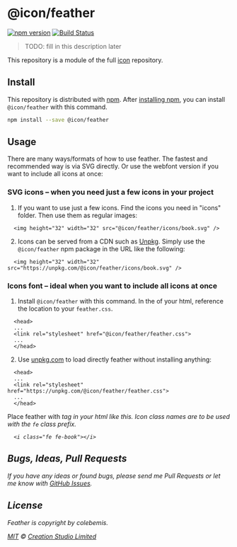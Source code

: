 # @icon/feather

[![npm version](https://img.shields.io/npm/v/@icon/feather.svg)](https://www.npmjs.org/package/@icon/feather)
[![Build Status](https://travis-ci.org/icon/icon.svg?branch=master)](https://travis-ci.org/icon/icon)

> TODO: fill in this description later

This repository is a module of the full [icon][icon] repository.

## Install

This repository is distributed with [npm]. After [installing npm][install-npm], you can install `@icon/feather` with this command.

```bash
npm install --save @icon/feather
```

## Usage

There are many ways/formats of how to use feather. The fastest and recommended way is via SVG directly. Or use the webfont version if you want to include all icons at once:

### SVG icons – when you need just a few icons in your project

  1. If you want to use just a few icons. Find the icons you need in "icons" folder. Then use them as regular images:

```
  <img height="32" width="32" src="@icon/feather/icons/book.svg" />
```

  2. Icons can be served from a CDN such as [Unpkg][Unpkg]. Simply use the `@icon/feather` npm package in the URL like the following:

```
  <img height="32" width="32" src="https://unpkg.com/@icon/feather/icons/book.svg" />
```

### Icons font – ideal when you want to include all icons at once

  1. Install `@icon/feather` with this command. In the <head> of your html, reference the location to your `feather.css`.

```
  <head>
  ...
  <link rel="stylesheet" href="@icon/feather/feather.css">
  ...
  </head>
```

  2. Use [unpkg.com][Unpkg] to load directly feather without installing anything:

```
  <head>
  ...
  <link rel="stylesheet" href="https://unpkg.com/@icon/feather/feather.css">
  ...
  </head>
```

  Place feather with <i> tag in your html like this. Icon class names are to be used with the `fe` class prefix.

```
  <i class="fe fe-book"></i>
```


## Bugs, Ideas, Pull Requests

If you have any ideas or found bugs, please send me Pull Requests or let me know with [GitHub Issues][github issues].

## License

Feather is copyright by colebemis.

[MIT](./LICENSE) &copy; [Creation Studio Limited](https://creationstudio.com/)

[icon]: https://github.com/icon/icon
[docs]: http://icon.github.io/
[npm]: https://www.npmjs.com/
[install-npm]: https://docs.npmjs.com/getting-started/installing-node
[sass]: http://sass-lang.com/
[github issues]: https://github.com/thecreation/icons/issues
[Unpkg]: https://unpkg.com